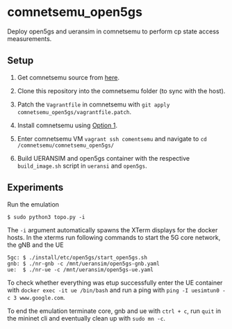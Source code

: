 # comnetsemu_open5gs
Deploy open5gs and ueransim in comnetsemu to perform cp state access measurements.

## Setup
1. Get comnetsemu source from [here](https://git.comnets.net/public-repo/comnetsemu).

2. Clone this repository into the comnetsemu folder (to sync with the host).

3. Patch the `Vagrantfile` in comnetsemu with `git apply comnetsemu_open5gs/vagrantfile.patch`.

4. Install comnetsemu using [Option 1](https://git.comnets.net/public-repo/comnetsemu#option-1-install-in-a-vagrant-managed-vm-highly-recommended).

5. Enter comnetsemu VM `vagrant ssh comentsemu` and navigate to `cd /comnetsemu/comnetsemu_open5gs/`

6. Build UERANSIM and open5gs container with the respective `build_image.sh` script in `ueransi` and `open5gs`.

## Experiments
Run the emulation 
```
$ sudo python3 topo.py -i

```
The `-i` argument automatically spawns the XTerm displays for the docker hosts. In the xterms run following commands to start the 5G core network, the gNB and the UE
```
5gc: $ ./install/etc/open5gs/start_open5gs.sh
gnb: $ ./nr-gnb -c /mnt/ueransim/open5gs-gnb.yaml
ue:  $ ./nr-ue -c /mnt/ueransim/open5gs-ue.yaml
```
To check whether everything was etup successfully enter the UE container with `docker exec -it ue /bin/bash` and run a ping with `ping -I uesimtun0 -c 3 www.google.com`.

To end the emulation terminate core, gnb and ue with `ctrl + c`, run `quit` in the mininet cli and eventually clean up with `sudo mn -c`.

